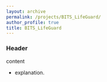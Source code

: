 ```yaml
---
layout: archive
permalink: /projects/BITS_LifeGuard/
author_profile: true
title: BITS_LifeGuard
---
```


### Header

content

- explanation.